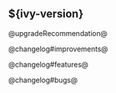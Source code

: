 

## ${ivy-version}

@upgradeRecommendation@

@changelog#improvements@

@changelog#features@

@changelog#bugs@
